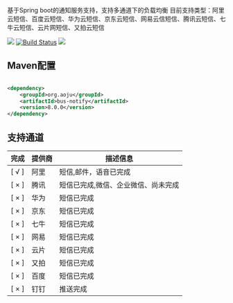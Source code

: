基于Spring boot的通知服务支持，支持多通道下的负载均衡 目前支持类型：阿里云短信、百度云短信、华为云短信、京东云短信、网易云信短信、腾讯云短信、七牛云短信、云片网短信、又拍云短信

![](https://img.shields.io/maven-central/v/net.guerlab.sms/guerlab-sms-server-starter.svg)
[![Build Status](https://travis-ci.org/guerlab-net/guerlab-sms.svg?branch=master)](https://travis-ci.org/guerlab-net/guerlab-sms)
![](https://img.shields.io/badge/LICENSE-LGPL--3.0-brightgreen.svg)

## Maven配置

```xml

<dependency>
    <groupId>org.aoju</groupId>
    <artifactId>bus-notify</artifactId>
    <version>8.0.0</version>
</dependency>
```

## 支持通道

| 完成 |提供商 | 描述信息 |
|------| -- | ------- |
|[ √ ]|阿里|短信,邮件，语音已完成|
|[ × ]|腾讯|短信已完成,微信、企业微信、尚未完成|
|[ × ]|华为|短信已完成|
|[ × ]|京东|短信已完成|
|[ × ]|七牛|短信已完成|
|[ × ]|网易|短信已完成|
|[ × ]|云片|短信已完成|
|[ × ]|又拍|短信已完成|
|[ × ]|百度|短信已完成|
|[ × ]|钉钉|推送完成|
